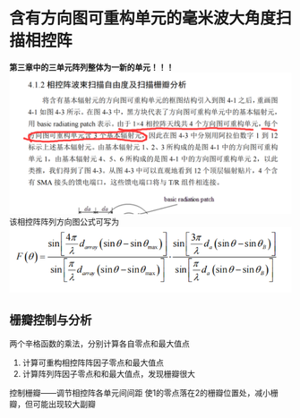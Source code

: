# 含有方向图可重构单元的毫米波大角度扫描相控阵

**第三章中的三单元阵列整体为一新的单元！！！**
![三单元阵列整体为一新的单元](/imgs/2023-10-12/YBdTtS6rxBl4a3rc.png)
该相控阵阵列方向图公式可写为
![该相控阵阵列方向图公式](/imgs/2023-10-13/6viyTdQNb2OCXM6p.png)

## 栅瓣控制与分析
两个辛格函数的乘法，分别计算各自零点和最大值点
1. 计算可重构相控阵阵因子零点和最大值点
2. 计算阵列阵因子零点和和最大值点，发现栅瓣很大

控制栅瓣——调节相控阵各单元间间距
使1的零点落在2的栅瓣位置处，减小栅瓣，但可能出现较大副瓣


<!--stackedit_data:
eyJoaXN0b3J5IjpbMTM2NzQ4NjE4Miw2NzYyODQ2OTUsLTIwMj
Y4NDg1MjVdfQ==
-->
